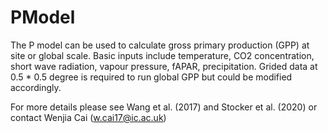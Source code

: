 # PModel

The P model can be used to calculate gross primary production (GPP) at site or global scale. Basic inputs include temperature, CO2 concentration, short wave radiation, vapour pressure, fAPAR, precipitation. Grided data at 0.5 * 0.5 degree is required to run global GPP but could be modified accordingly. 

For more details please see Wang et al. (2017) and Stocker et al. (2020) or contact Wenjia Cai (w.cai17@ic.ac.uk)
